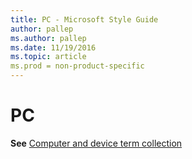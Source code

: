 ```yaml
---
title: PC - Microsoft Style Guide
author: pallep
ms.author: pallep
ms.date: 11/19/2016
ms.topic: article
ms.prod = non-product-specific
---
```


# PC

**See** [Computer and device term collection](/style-guide/a-z-word-list-term-collections/term-collections/computer-device-terms)
